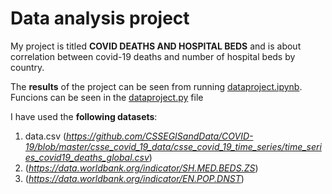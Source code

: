 # Data analysis project

My project is titled **COVID DEATHS AND HOSPITAL BEDS** and is about correlation between covid-19 deaths and number of hospital beds by country.

The **results** of the project can be seen from running [dataproject.ipynb](dataproject.ipynb).
Funcions can be seen in the [dataproject.py](dataproject.py) file

I have used the **following datasets**:

1. data.csv (*https://github.com/CSSEGISandData/COVID-19/blob/master/csse_covid_19_data/csse_covid_19_time_series/time_series_covid19_deaths_global.csv*) 
2. (*https://data.worldbank.org/indicator/SH.MED.BEDS.ZS*)
3. (*https://data.worldbank.org/indicator/EN.POP.DNST*)
